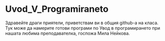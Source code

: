 # Uvod_V_Programiraneto
Здравейте драги приятели, приветствам ви в общия github-a на класа. Тук може да намерите готови програми по Увод в програмирането при нашата любима преподавателка, госпожа Мила Нейкова.
